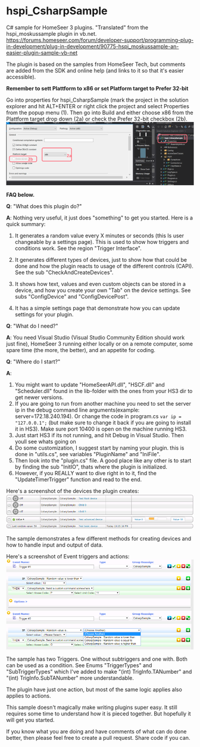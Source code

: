 # hspi_CsharpSample

C# sample for HomeSeer 3 plugins. "Translated" from the hspi_moskussample plugin in vb.net.
https://forums.homeseer.com/forum/developer-support/programming-plug-in-development/plug-in-development/90775-hspi_moskussample-an-easier-plugin-sample-vb-net

The plugin is based on the samples from HomeSeer Tech, but  comments are added from the SDK and online help (and links to it so that it's easier accessible).

**Remember to sett Plattform to x86 or set Platform target to Prefer 32-bit**

Go into properties for hspi_CsharpSample (mark the project in the solution explorer and hit ALT+ENTER or right click the project and select Properties from the popup menu (1). Then go into Build and either choose x86 from the Plattform target drop down (2a) or check the Prefer 32-bit checkbox (2b).
![alt text](readmeimages/csharpSamplex86.png "x86 setup")


**FAQ below.**

**Q**: "What does this plugin do?"

**A**: Nothing very useful, it just does "something" to get you started. Here is a quick summary:
1. It generates a random value every X minutes or seconds (this Is user changeable by a settings page). This is used to show how triggers and conditions work. See the region "Trigger Interface".

2. It generates different types of devices, just to show how that could be done and how the plugin reacts to usage of the different controls (CAPI). See the sub "CheckAndCreateDevices".

3. It shows how text, values and even custom objects can be stored in a device, and how you create your own "Tab" on the device settings. See subs "ConfigDevice" and "ConfigDevicePost".

4. It has a simple settings page that demonstrate how you can update settings for your plugin.


**Q**: "What do I need?"

**A**: You need Visual Studio (Visual Studio Community Edition should work just fine), HomeSeer 3 running either locally or on a remote computer, some spare time (the more, the better), and an appetite for coding.

**Q**: "Where do I start?"

**A**: 
1. You might want to update "HomeSeerAPI.dll", "HSCF.dll" and "Scheduler.dll" found in the lib-folder with the ones from your HS3 dir to get newer versions.
2. If you are going to run from another machine you need to set the server ip in the debug command line arguments(example: server=172.18.240.194). Or change the code in program.cs `var ip = "127.0.0.1";` (but make sure to change it back if you are going to install it in HS3). Make sure port 10400 is open on the machine running HS3.
3. Just start HS3 if its not running, and hit Debug in Visual Studio. Then youll see whats going on
4. Do some customization, I suggest start by naming your plugin. this is done in "utils.cs", see variables "PluginName" and "IniFile".
5. Then look into the "plugin.cs" file. A good place like any other is to start by finding the sub "InitIO", thats where the plugin is initialized.
6. However, if you REALLY want to dive right in to it, find the "UpdateTimerTrigger" function and read to the end.

Here's a screenshot of the devices the plugin creates:
![alt text](readmeimages/devices.png "Devices")

The sample demonstrates a few different methods for creating devices and how to handle input and output of data.

Here's a screenshot of Event triggers and actions:
![alt text](readmeimages/triggeraction.png "Triggers and actions")

The sample has two Triggers. One without subtriggers and one with. Both can be used as a condition. See Enums "TriggerTypes" and "SubTriggerTypes" which I've added to make "(int) TrigInfo.TANumber" and "(int) TrigInfo.SubTANumber" more understandable.

The plugin have just one action, but most of the same logic applies also applies to actions.

This sample doesn't magically make writing plugins super easy. It still requires some time to understand how it is pieced together. But hopefully it will get you started.

If you know what you are doing and have comments of what can do done better, then please feel free to create a pull request. Share code if you can. 

